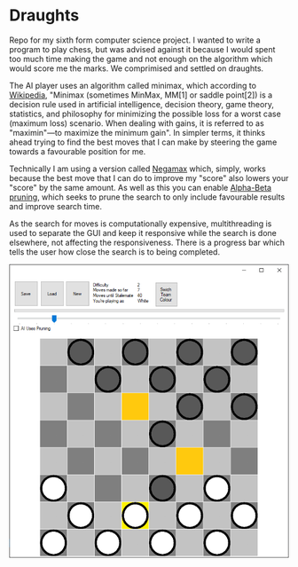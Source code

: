 # Draughts

Repo for my sixth form computer science project. I wanted to write a program to play chess, but was advised against it because I would spent too much time making the game and not enough on the algorithm which would score me the marks. We comprimised and settled on draughts.

The AI player uses an algorithm called minimax, which according to [Wikipedia](https://en.wikipedia.org/wiki/Minimax), "Minimax (sometimes MinMax, MM[1] or saddle point[2]) is a decision rule used in artificial intelligence, decision theory, game theory, statistics, and philosophy for minimizing the possible loss for a worst case (maximum loss) scenario. When dealing with gains, it is referred to as "maximin"—to maximize the minimum gain". In simpler terms, it thinks ahead trying to find the best moves that I can make by steering the game towards a favourable position for me.  

Technically I am using a version called [Negamax]( https://en.wikipedia.org/wiki/Negamax) which, simply, works because the best move that I can do to improve my "score" also lowers your "score" by the same amount. As well as this you can enable [Alpha-Beta pruning]( https://en.wikipedia.org/wiki/Alpha%E2%80%93beta_pruning), which seeks to prune the search to only include favourable results and improve search time.

As the search for moves is computationally expensive, multithreading is used to separate the GUI and keep it responsive while the search is done elsewhere, not affecting the responsiveness. There is a progress bar which tells the user how close the search is to being completed.

![Image](https://github.com/wrb06/Draughts/blob/master/ExampleGame.png)
